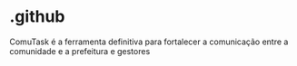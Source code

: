 # .github
ComuTask é a ferramenta definitiva para fortalecer a comunicação entre a comunidade e a prefeitura e gestores
